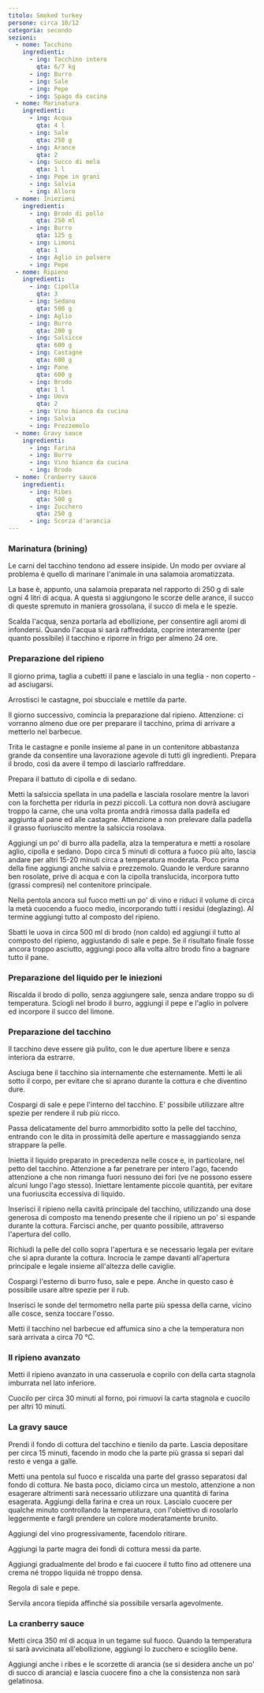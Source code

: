 ```yaml
---
titolo: Smoked turkey
persone: circa 10/12
categoria: secondo
sezioni:
  - nome: Tacchino
    ingredienti:
      - ing: Tacchino intero
        qta: 6/7 kg
      - ing: Burro
      - ing: Sale
      - ing: Pepe
      - ing: Spago da cucina
  - nome: Marinatura
    ingredienti:
      - ing: Acqua
        qta: 4 l
      - ing: Sale
        qta: 250 g
      - ing: Arance
        qta: 2
      - ing: Succo di mela
        qta: 1 l
      - ing: Pepe in grani
      - ing: Salvia
      - ing: Alloro
  - nome: Iniezioni
    ingredienti:
      - ing: Brodo di pollo
        qta: 250 ml
      - ing: Burro
        qta: 125 g
      - ing: Limoni
        qta: 1
      - ing: Aglio in polvere
      - ing: Pepe
  - nome: Ripieno
    ingredienti:
      - ing: Cipolla
        qta: 3
      - ing: Sedano
        qta: 500 g
      - ing: Aglio
      - ing: Burro
        qta: 200 g
      - ing: Salsicce
        qta: 600 g
      - ing: Castagne
        qta: 600 g
      - ing: Pane
        qta: 600 g
      - ing: Brodo
        qta: 1 l
      - ing: Uova
        qta: 2
      - ing: Vino bianco da cucina
      - ing: Salvia
      - ing: Prezzemolo
  - nome: Gravy sauce
    ingredienti:
      - ing: Farina
      - ing: Burro
      - ing: Vino bianco da cucina
      - ing: Brodo
  - nome: Cranberry sauce
    ingredienti:
      - ing: Ribes
        qta: 500 g
      - ing: Zucchero
        qta: 250 g
      - ing: Scorza d'arancia
---
```


### Marinatura (brining)

Le carni del tacchino tendono ad essere insipide. Un modo per ovviare al problema è quello di marinare l'animale in una salamoia aromatizzata.

La base è, appunto, una salamoia preparata nel rapporto di 250 g di sale ogni 4 litri di acqua. A questa si aggiungono le scorze delle arance, il succo di queste spremuto in maniera grossolana, il succo di mela e le spezie.

Scalda l'acqua, senza portarla ad ebollizione, per consentire agli aromi di infondersi. Quando l'acqua si sarà raffreddata, coprire interamente (per quanto possibile) il tacchino e riporre in frigo per almeno 24 ore.


### Preparazione del ripieno

Il giorno prima, taglia a cubetti il pane e lascialo in una teglia - non coperto - ad asciugarsi.

Arrostisci le castagne, poi sbucciale e mettile da parte.

Il giorno successivo, comincia la preparazione dal ripieno. Attenzione: ci vorranno almeno due ore per preparare il tacchino, prima di arrivare a metterlo nel barbecue.

Trita le castagne e ponile insieme al pane in un contenitore abbastanza grande da consentire una lavorazione agevole di tutti gli ingredienti. Prepara il brodo, così da avere il tempo di lasciarlo raffreddare.

Prepara il battuto di cipolla e di sedano.

Metti la salsiccia spellata in una padella e lasciala rosolare mentre la lavori con la forchetta per ridurla in pezzi piccoli. La cottura non dovrà asciugare troppo la carne, che una volta pronta andrà rimossa dalla padella ed aggiunta al pane ed alle castagne. Attenzione a non prelevare dalla padella il grasso fuoriuscito mentre la salsiccia rosolava.

Aggiungi un po' di burro alla padella, alza la temperatura e metti a rosolare aglio, cipolla e sedano. Dopo circa 5 minuti di cottura a fuoco più alto, lascia andare per altri 15-20 minuti circa a temperatura moderata. Poco prima della fine aggiungi anche salvia e prezzemolo. Quando le verdure saranno ben rosolate, prive di acqua e con la cipolla translucida, incorpora tutto (grassi compresi) nel contenitore principale.

Nella pentola ancora sul fuoco metti un po' di vino e riduci il volume di circa la metà cuocendo a fuoco medio, incorporando tutti i residui (deglazing). Al termine aggiungi tutto al composto del ripieno.

Sbatti le uova in circa 500 ml di brodo (non caldo) ed aggiungi il tutto al composto del ripieno, aggiustando di sale e pepe. Se il risultato finale fosse ancora troppo asciutto, aggiungi poco alla volta altro brodo fino a bagnare tutto il pane.


### Preparazione del liquido per le iniezioni

Riscalda il brodo di pollo, senza aggiungere sale, senza andare troppo su di temperatura. Sciogli nel brodo il burro, aggiungi il pepe e l'aglio in polvere ed incorpore il succo del limone.


### Preparazione del tacchino

Il tacchino deve essere già pulito, con le due aperture libere e senza interiora da estrarre.

Asciuga bene il tacchino sia internamente che esternamente. Metti le ali sotto il corpo, per evitare che si aprano durante la cottura e che diventino dure.

Cospargi di sale e pepe l'interno del tacchino. E' possibile utilizzare altre spezie per rendere il rub più ricco.

Passa delicatamente del burro ammorbidito sotto la pelle del tacchino, entrando con le dita in prossimità delle aperture e massaggiando senza strappare la pelle.

Inietta il liquido preparato in precedenza nelle cosce e, in particolare, nel petto del tacchino. Attenzione a far penetrare per intero l'ago, facendo attenzione a che non rimanga fuori nessuno dei fori (ve ne possono essere alcuni lungo l'ago stesso). Iniettare lentamente piccole quantità, per evitare una fuoriuscita eccessiva di liquido.

Inserisci il ripieno nella cavità principale del tacchino, utilizzando una dose generosa di composto ma tenendo presente che il ripieno un po' si espande durante la cottura. Farcisci anche, per quanto possibile, attraverso l'apertura del collo.

Richiudi la pelle del collo sopra l'apertura e se necessario legala per evitare che si apra durante la cottura. Incrocia le zampe davanti all'apertura principale e legale insieme all'altezza delle caviglie.

Cospargi l'esterno di burro fuso, sale e pepe. Anche in questo caso è possibile usare altre spezie per il rub.

Inserisci le sonde del termometro nella parte più spessa della carne, vicino alle cosce, senza toccare l'osso.

Metti il tacchino nel barbecue ed affumica sino a che la temperatura non sarà arrivata a circa 70 °C.


### Il ripieno avanzato

Metti il ripieno avanzato in una casseruola e coprilo con della carta stagnola imburrata nel lato inferiore.

Cuocilo per circa 30 minuti al forno, poi rimuovi la carta stagnola e cuocilo per altri 10 minuti.


### La gravy sauce

Prendi il fondo di cottura del tacchino e tienilo da parte. Lascia depositare per circa 15 minuti, facendo in modo che la parte più grassa si separi dal resto e venga a galle.

Metti una pentola sul fuoco e riscalda una parte del grasso separatosi dal fondo di cottura. Ne basta poco, diciamo circa un mestolo, attenzione a non esagerare altrimenti sarà necessario utilizzare una quantità di farina esagerata. Aggiungi della farina e crea un roux. Lascialo cuocere per qualche minuto controllando la temperatura, con l'obiettivo di rosolarlo leggermente e fargli prendere un colore moderatamente brunito.

Aggiungi del vino progressivamente, facendolo ritirare.

Aggiungi la parte magra dei fondi di cottura messi da parte.

Aggiungi gradualmente del brodo e fai cuocere il tutto fino ad ottenere una crema né troppo liquida né troppo densa.

Regola di sale e pepe.

Servila ancora tiepida affinché sia possibile versarla agevolmente.


### La cranberry sauce

Metti circa 350 ml di acqua in un tegame sul fuoco. Quando la temperatura si sarà avvicinata all'ebollizione, aggiungi lo zucchero e scioglilo bene.

Aggiungi anche i ribes e le scorzette di arancia (se si desidera anche un po' di succo di arancia) e lascia cuocere fino a che la consistenza non sarà gelatinosa.